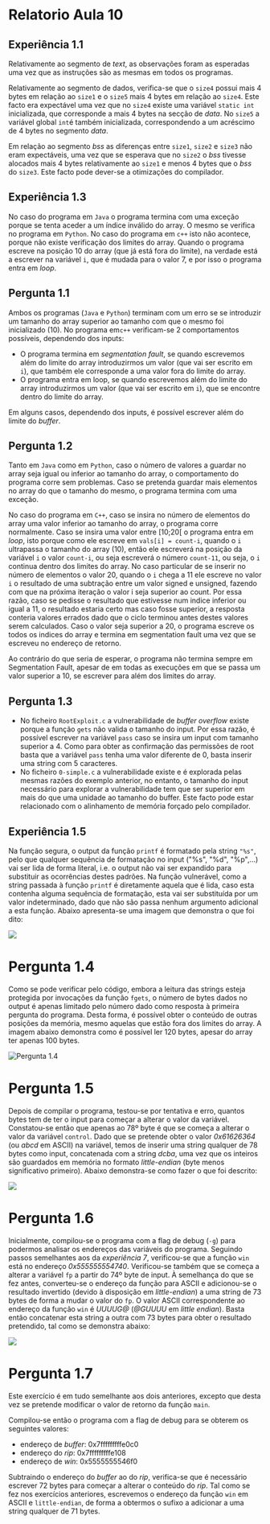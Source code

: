 # Relatorio Aula 10

## Experiência 1.1

Relativamente ao segmento de _text_, as observações foram as esperadas uma vez que as instruções são as mesmas em todos os programas. 

Relativamente ao segmento de dados, verifica-se que o `size4` possui mais 4 bytes em relação ao `size1` e o `size5` mais 4 bytes em relação ao `size4`. Este facto era expectável uma vez que no `size4` existe uma variável `static int` inicializada, que corresponde a mais 4 bytes na secção de _data_. No `size5` a variável global `int`é também inicializada, correspondendo a um acréscimo  de 4 bytes no segmento _data_.

Em relação ao segmento _bss_ as diferenças entre `size1`, `size2` e `size3` não eram expectáveis, uma vez que se esperava que no `size2` o _bss_ tivesse alocados mais 4 bytes relativamente ao `size1` e menos 4 bytes que o _bss_ do `size3`. Este facto pode dever-se a otimizações do compilador.



## Experiência 1.3

No caso do programa em `Java` o programa termina com uma exceção porque se tenta aceder a um índice inválido do array. O mesmo se verifica no programa em `Python`. No caso do programa em `c++` isto não acontece, porque não existe verificação dos limites do array. Quando o programa escreve na posição 10 do array (que já está fora do limite), na verdade está a escrever na variável `i`, que é mudada para o valor 7, e por isso o programa entra em _loop_. 



## Pergunta 1.1

Ambos os programas (`Java` e `Python`) terminam com um erro se se introduzir um tamanho do array superior ao tamanho com que o mesmo foi inicializado (10). No programa em`c++` verificam-se 2 comportamentos possíveis, dependendo dos inputs:

- O programa termina em _segmentation fault_, se quando escrevemos além do limite do array introduzirmos um valor (que vai ser escrito em `i`), que também ele corresponde a uma valor fora do limite do array.
- O programa entra em loop,  se quando escrevemos além do limite do array introduzirmos um valor (que vai ser escrito em `i`), que se encontre dentro do limite do array. 

Em alguns casos, dependendo dos inputs, é possível escrever além do limite do _buffer_. 



## Pergunta 1.2

 Tanto em `Java` como em `Python`, caso o número de valores a guardar no array seja igual ou inferior ao tamanho do array, o comportamento do programa corre sem problemas. Caso se pretenda guardar mais elementos no array do que o tamanho do mesmo, o programa termina com uma exceção.

No caso do programa em `C++`, caso se insira no número de elementos do array uma valor inferior ao tamanho do array, o programa corre normalmente. Caso se insira uma valor entre [10;20[ o programa entra em _loop_, isto porque como ele escreve em `vals[i] = count-i`, quando o `i` ultrapassa o tamanho do array (10), então ele escreverá na posição da variável `i` o valor `count-i`, ou seja escreverá o número `count-11`, ou seja, o `i` continua dentro dos limites do array.  No caso particular de se inserir no número de elementos o valor 20, quando o `i` chega a 11 ele escreve no valor `i` o resultado de uma subtração entre um valor signed e unsigned, fazendo com que na próxima iteração o valor i seja superior ao count. Por essa razão, caso se pedisse o resultado que estivesse num indice inferior ou igual a 11, o resultado estaria certo mas caso fosse superior, a resposta conteria valores errados dado que o ciclo terminou antes destes valores serem calculados. Caso o valor seja superior a 20, o programa escreve os todos os indices do array e termina em segmentation fault uma vez que se escreveu no endereço de retorno.

Ao contrário do que seria de esperar, o programa não termina sempre em Segmentation Fault, apesar de em todas as execuções em que se passa um valor superior a 10, se escrever para além dos limites do array.



## Pergunta 1.3

- No ficheiro `RootExploit.c` a vulnerabilidade de _buffer overflow_ existe porque a função `gets` não valida o tamanho do input. Por essa razão, é possível escrever na variável `pass` caso se insira um input com tamanho superior a 4. Como para obter as confirmação das permissões de root basta que a variável `pass` tenha uma valor diferente de 0, basta inserir uma string com 5 caracteres. 
- No ficheiro `0-simple.c` a vulnerabilidade existe e é explorada pelas mesmas razões do exemplo anterior, no entanto, o tamanho do input necessário para explorar a vulnerabilidade tem que ser superior em mais do que uma unidade ao tamanho do buffer. Este facto pode estar relacionado com o alinhamento de memória forçado pelo compilador. 

## Experiência 1.5
Na função segura, o output da função `printf` é formatado pela string `"%s"`, pelo que qualquer sequência de formatação no input ("%s", "%d", "%p",...) vai ser lida de forma literal, i.e. o output não vai ser expandido para substituir as ocorrências destes padrões.
Na função vulnerável, como a string passada à função `printf` é diretamente aquela que é lida, caso esta contenha alguma sequência de formatação, esta vai ser substituída por um valor indeterminado, dado que não são passa nenhum argumento adicional a esta função. Abaixo apresenta-se uma imagem que demonstra o que foi dito:

![](./exp1_5.png)



# Pergunta 1.4

Como se pode verificar pelo código, embora a leitura das strings esteja protegida por invocações da função `fgets`, o número de bytes dados no output é apenas limitado pelo número dado como resposta à primeira pergunta do programa. Desta forma, é possível obter o conteúdo de outras posições da memória, mesmo aquelas que estão fora dos limites do array. A imagem abaixo demonstra como é possível ler 120 bytes, apesar do array ter apenas 100 bytes.

![Pergunta 1.4](ex_1_4.png)



# Pergunta 1.5

Depois de compilar o programa, testou-se por tentativa e erro, quantos bytes tem de ter o input para começar a alterar o valor da variável. Constatou-se então que apenas ao 78º byte é que se começa a alterar o valor da variável `control`. Dado que se pretende obter o valor _0x61626364_ (ou *abcd* em ASCII) na variável, temos de inserir uma string qualquer de 78 bytes como input, concatenada com a string _dcba_, uma vez que os inteiros são guardados em memória no formato _little-endian_ (byte menos significativo primeiro).  Abaixo demonstra-se como fazer o que foi descrito:

![](ex1_5.png)



# Pergunta 1.6

Inicialmente, compilou-se o programa com a flag de debug (`-g`) para podermos analisar os endereços das variáveis do programa.  Seguindo passos semelhantes aos da _experiência 7_, verificou-se que a função `win` está no endereço _0x555555554740_. Verificou-se também que se começa a alterar a variável `fp` a partir do 74º byte de input. À semelhança do que se fez antes, converteu-se o endereço da função para ASCII e adicionou-se o resultado invertido (devido à disposição em _little-endian_) a uma string de 73 bytes de forma a mudar o valor do `fp`. O valor ASCII correspondente ao endereço da função `win` é _UUUUG@_ (_@GUUUU_ em _little endian_). Basta então concatenar esta string a outra com 73 bytes para obter o resultado pretendido, tal como se demonstra abaixo:

![](ex1_6.png)

# Pergunta 1.7

Este exercício é em tudo semelhante aos dois anteriores, excepto que desta vez se pretende modificar o valor de retorno da função `main`. 

Compilou-se então o programa com a flag de debug para se obterem os seguintes valores:

- endereço de _buffer_: 0x7fffffffffe0c0
- endereço do _rip_: 0x7fffffffffe108
- endereço de _win_: 0x5555555546f0

Subtraindo o endereço do _buffer_ ao do _rip_, verifica-se que é necessário escrever 72 bytes para começar a alterar o conteúdo do _rip_. Tal como se fez nos exercícios anteriores, escrevemos o endereço da função `win` em ASCII e `little-endian`, de forma a obtermos o sufixo a adicionar a uma string qualquer de 71 bytes.